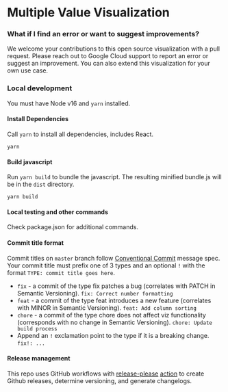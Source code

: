 # Multiple Value Visualization

### What if I find an error or want to suggest improvements?

We welcome your contributions to this open source visualization with a pull request. Please reach out to Google Cloud support to report an error or suggest an improvement. You can also extend this visualization for your own use case.

### Local development

You must have Node v16 and `yarn` installed.

#### Install Dependencies

Call `yarn` to install all dependencies, includes React.

```
yarn
```

#### Build javascript

Run `yarn build` to bundle the javascript. The resulting minified bundle.js will be in the `dist` directory.

```
yarn build
```

#### Local testing and other commands

Check package.json for additional commands.

#### Commit title format

Commit titles on `master` branch follow [Conventional Commit](https://www.conventionalcommits.org/en/v1.0.0/#summary) message spec. Your commit title must prefix one of 3 types and an optional `!` with the format `TYPE: commit title goes here`.

- `fix` - a commit of the type fix patches a bug (correlates with PATCH in Semantic Versioning). `fix: Correct number formatting`
- `feat` - a commit of the type feat introduces a new feature (correlates with MINOR in Semantic Versioning). `feat: Add column sorting`
- `chore` - a commit of the type chore does not affect viz functionality (corresponds with no change in Semantic Versioning). `chore: Update build process`
- Append an `!` exclamation point to the type if it is a breaking change. `fix!: ...`

#### Release management

This repo uses GitHub workflows with [release-please](https://github.com/googleapis/release-please) [action](https://github.com/google-github-actions/release-please-action) to create Github releases, determine versioning, and generate changelogs.
